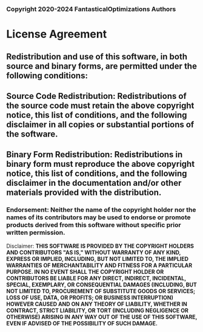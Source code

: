 ### Copyright 2020-2024 FantasticalOptimizations Authors

# License Agreement

## Redistribution and use of this software, in both source and binary forms, are permitted under the following conditions:

## Source Code Redistribution: Redistributions of the source code must retain the above copyright notice, this list of conditions, and the following disclaimer in all copies or substantial portions of the software.

## Binary Form Redistribution: Redistributions in binary form must reproduce the above copyright notice, this list of conditions, and the following disclaimer in the documentation and/or other materials provided with the distribution.

### Endorsement: Neither the name of the copyright holder nor the names of its contributors may be used to endorse or promote products derived from this software without specific prior written permission.

Disclaimer: **THIS SOFTWARE IS PROVIDED BY THE COPYRIGHT HOLDERS AND CONTRIBUTORS "AS IS," WITHOUT WARRANTY OF ANY KIND, EXPRESS OR IMPLIED, INCLUDING, BUT NOT LIMITED TO, THE IMPLIED WARRANTIES OF MERCHANTABILITY AND FITNESS FOR A PARTICULAR PURPOSE. IN NO EVENT SHALL THE COPYRIGHT HOLDER OR CONTRIBUTORS BE LIABLE FOR ANY DIRECT, INDIRECT, INCIDENTAL, SPECIAL, EXEMPLARY, OR CONSEQUENTIAL DAMAGES (INCLUDING, BUT NOT LIMITED TO, PROCUREMENT OF SUBSTITUTE GOODS OR SERVICES; LOSS OF USE, DATA, OR PROFITS; OR BUSINESS INTERRUPTION) HOWEVER CAUSED AND ON ANY THEORY OF LIABILITY, WHETHER IN CONTRACT, STRICT LIABILITY, OR TORT (INCLUDING NEGLIGENCE OR OTHERWISE) ARISING IN ANY WAY OUT OF THE USE OF THIS SOFTWARE, EVEN IF ADVISED OF THE POSSIBILITY OF SUCH DAMAGE.**
